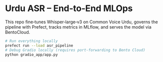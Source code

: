 # Urdu ASR – End‑to‑End MLOps

This repo fine‑tunes Whisper‑large‑v3 on Common Voice Urdu, governs the pipeline with Prefect, tracks metrics in MLflow, and serves the model via BentoCloud.

```sh
# Run everything locally
prefect run --load asr_pipeline
# Debug Gradio locally (requires port‑forwarding to Bento Cloud)
python gradio_app/app.py
```
